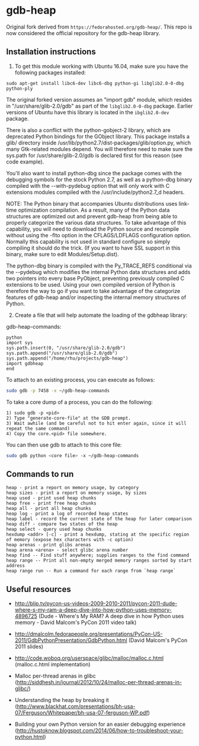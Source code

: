 gdb-heap
========

Original fork derived from `https://fedorahosted.org/gdb-heap/`.  This repo is now considered the official repository for the gdb-heap library.

Installation instructions
-------------------------
1. To get this module working with Ubuntu 16.04, make sure you have the following packages installed:

```
sudo apt-get install libc6-dev libc6-dbg python-gi libglib2.0-0-dbg python-ply
```

The original forked version assumes an "import gdb" module, which resides in
"/usr/share/glib-2.0/gdb" as part of the `libglib2.0-0-dbg` package.  Earlier versions
of Ubuntu have this library is located in the `ibglib2.0-dev` package.

There is also a conflict with the python-gobject-2 library, which are deprecated
Python bindings for the GObject library.  This package installs a glib/
directory inside /usr/lib/python2.7/dist-packages/glib/option.py, which many
Gtk-related modules depend.  You will therefore need to make sure the sys.path
for /usr/share/glib-2.0/gdb is declared first for this reason (see code
example).

You'll also want to install python-dbg since the package comes with the
debugging symbols for the stock Python 2.7, as well as a python-dbg binary
compiled with the --with-pydebug option that will only work with C extensions
modules compiled with the /usr/include/python2.7_d headers.

NOTE: The Python binary that accompanies Ubuntu distributions uses link-time
optimization compilation.  As a result, many of the Python data structures are
optimized out and prevent gdb-heap from being able to properly categorize the
various data structures.  To take advantage of this capability, you will need to
download the Python source and recompile without using the -flto option in
the CFLAGS/LDFLAGS configuration option.  Normally this capability is not used in
standard configure so simply compiling it should do the trick.  (If you want
to have SSL support in this binary, make sure to edit Modules/Setup.dist).

The python-dbg binary is compiled with the Py_TRACE_REFS conditional via the
--pydebug which modifies the internal Python data structures and adds two
pointers into every base PyObject, preventing previously compiled C extensions
to be used.  Using your own compiled version of Python is therefore the way to
go if you want to take advantage of the categorize features of gdb-heap and/or
inspecting the internal memory structures of Python.

2. Create a file that will help automate the loading of the gdbheap library:

gdb-heap-commands:

```
python
import sys
sys.path.insert(0, "/usr/share/glib-2.0/gdb")
sys.path.append("/usr/share/glib-2.0/gdb")
sys.path.append("/home/rhu/projects/gdb-heap")
import gdbheap
end
```

To attach to an existing process, you can execute as follows:

```bash
sudo gdb -p 7458 -x ~/gdb-heap-commands
```

To take a core dump of a process, you can do the following:

```
1) sudo gdb -p <pid>
2) Type "generate-core-file" at the GDB prompt.
3) Wait awhile (and be careful not to hit enter again, since it will repeat the same command)
4) Copy the core.<pid> file somewhere.
```

You can then use gdb to attach to this core file:

```bash
sudo gdb python <core file> -x ~/gdb-heap-commands
```


Commands to run
---------------

```
heap - print a report on memory usage, by category
heap sizes - print a report on memory usage, by sizes
heap used - print used heap chunks
heap free - print free heap chunks
heap all - print all heap chunks
heap log - print a log of recorded heap states
heap label - record the current state of the heap for later comparison
heap diff - compare two states of the heap
heap select - query used heap chunks
hexdump <addr> [-c] - print a hexdump, stating at the specific region of memory (expose hex characters with -c option)
heap arenas - print glibs arenas
heap arena <arena> - select glibc arena number
heap find -- Find stuff anywhere; supplies ranges to the find command
heap range -- Print all non-empty merged memory ranges sorted by start address
heap range run -- Run a command for each range from `heap range`
```

Useful resources
----------------

 * http://blip.tv/pycon-us-videos-2009-2010-2011/pycon-2011-dude-where-s-my-ram-a-deep-dive-into-how-python-uses-memory-4896725 (Dude - Where's My RAM?  A deep dive in how Python uses memory - David Malcom's PyCon 2011 video talk)

 * http://dmalcolm.fedorapeople.org/presentations/PyCon-US-2011/GdbPythonPresentation/GdbPython.html (David Malcom's PyCon 2011 slides)

 * http://code.woboq.org/userspace/glibc/malloc/malloc.c.html (malloc.c.html implementation)

 * Malloc per-thread arenas in glibc (http://siddhesh.in/journal/2012/10/24/malloc-per-thread-arenas-in-glibc/)

 * Understanding the heap by breaking it (http://www.blackhat.com/presentations/bh-usa-07/Ferguson/Whitepaper/bh-usa-07-ferguson-WP.pdf)

 * Building your own Python version for an easier debugging experience (http://hustoknow.blogspot.com/2014/06/how-to-troubleshoot-your-python.html)